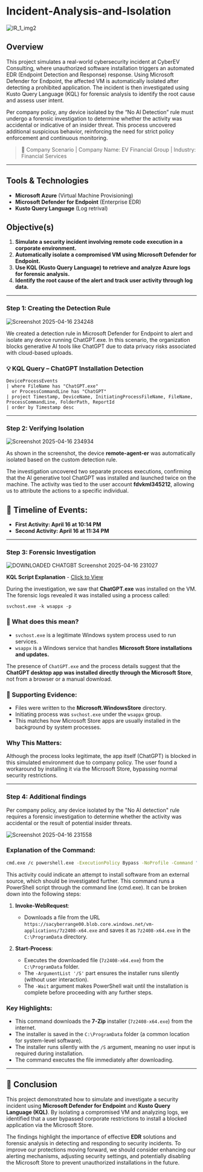 # Incident-Analysis-and-Isolation

![IR_1_img2](https://github.com/user-attachments/assets/603d95b1-ef35-4945-8b9b-3e518e408dc9)


## Overview
This project simulates a real-world cybersecurity incident at CyberEV Consulting, where unauthorized software installation triggers an automated EDR (Endpoint Detection and Response) response. Using Microsoft Defender for Endpoint, the affected VM is automatically isolated after detecting a prohibited application. The incident is then investigated using Kusto Query Language (KQL) for forensic analysis to identify the root cause and assess user intent.

Per company policy, any device isolated by the “No AI Detection” rule must undergo a forensic investigation to determine whether the activity was accidental or indicative of an insider threat. This process uncovered additional suspicious behavior, reinforcing the need for strict policy enforcement and continuous monitoring.

> 🏢 Company Scenario |  Company Name: EV Financial Group | Industry: Financial Services

------
## Tools & Technologies
- **Microsoft Azure** (Virtual Machine Provisioning)
- **Microsoft Defender for Endpoint** (Enterprise EDR)
- **Kusto Query Language** (Log retrival)


## Objective(s)
1) **Simulate a security incident involving remote code execution in a corporate environment.**
2) **Automatically isolate a compromised VM using Microsoft Defender for Endpoint.**
3) **Use KQL (Kusto Query Language) to retrieve and analyze Azure logs for forensic analysis.**
4) **Identify the root cause of the alert and track user activity through log data.**

-----
### Step 1: Creating the Detection Rule

![Screenshot 2025-04-16 234248](https://github.com/user-attachments/assets/cbb7334e-cff9-4842-9915-26e404989af5)

We created a detection rule in Microsoft Defender for Endpoint to alert and isolate any device running ChatGPT.exe. In this scenario, the organization blocks generative AI tools like ChatGPT due to data privacy risks associated with cloud-based uploads.

### 💡 KQL Query – ChatGPT Installation Detection
```kql
DeviceProcessEvents
| where FileName has "ChatGPT.exe"
  or ProcessCommandLine has "ChatGPT"
| project Timestamp, DeviceName, InitiatingProcessFileName, FileName, ProcessCommandLine, FolderPath, ReportId
| order by Timestamp desc
```


------
### Step 2: Verifying Isolation

![Screenshot 2025-04-16 234934](https://github.com/user-attachments/assets/c5ef4e02-8501-4409-9c07-1009f77edf5d)

As shown in the screenshot, the device **remote-agent-er** was automatically isolated based on the custom detection rule.

The investigation uncovered two separate process executions, confirming that the AI generative tool ChatGPT was installed and launched twice on the machine. The activity was tied to the user account **fdvkml345212**, allowing us to attribute the actions to a specific individual.

## 📅 Timeline of Events:
- **First Activity: April 16 at 10:14 PM**
- **Second Activity: April 16 at 11:34 PM**

------

### Step 3: Forensic Investigation 

![DOWNLOADED CHATGBT Screenshot 2025-04-16 231027](https://github.com/user-attachments/assets/9c3fea51-b96b-49e8-a271-7fe26efe4a02)

**KQL Script Explanation** - [Click to View](https://github.com/cybererik/Forensics-Investigation-and-Isolation/blob/main/Detect%20Executable%20File%20Activity%20on%20Remote%20Agent%20Devices)

During the investigation, we saw that **ChatGPT.exe** was installed on the VM. The forensic logs revealed it was installed using a process called:

```kql
svchost.exe -k wsappx -p
```


### 📌 What does this mean?

- `svchost.exe` is a legitimate Windows system process used to run services.
- `wsappx` is a Windows service that handles **Microsoft Store installations and updates.**

The presence of `ChatGPT.exe` and the process details suggest that the **ChatGPT desktop app was installed directly through the Microsoft Store**, not from a browser or a manual download.


### 🧪 Supporting Evidence:

- Files were written to the **Microsoft.WindowsStore** directory.
- Initiating process was `svchost.exe` under the `wsappx` group.
- This matches how Microsoft Store apps are usually installed in the background by system processes.

### Why This Matters:

Although the process looks legitimate, the app itself (ChatGPT) is blocked in this simulated environment due to company policy. The user found a workaround by installing it via the Microsoft Store, bypassing normal security restrictions.

-----
### Step 4: Additional findings
Per company policy, any device isolated by the "No AI detection" rule requires a forensic investigation to determine whether the activity was accidental or the result of potential insider threats.


![Screenshot 2025-04-16 231558](https://github.com/user-attachments/assets/c9063411-2d64-4db7-8ea2-ad7731cf5c38)

### **Explanation of the Command:**

```bash
cmd.exe /c powershell.exe -ExecutionPolicy Bypass -NoProfile -Command "Invoke-WebRequest -Uri 'https://sacyberrange00.blob.core.windows.net/vm-applications/7z2408-x64.exe' -OutFile C:\ProgramData\7z2408-x64.exe; Start-Process 'C:\programdata\7z2408-x64.exe' -ArgumentList '/S' -Wait"
```

This activity could indicate an attempt to install software from an external source, which should be investigated further. This command runs a PowerShell script through the command line (cmd.exe). It can be broken down into the following steps:

1. **Invoke-WebRequest**:  
   - Downloads a file from the URL `https://sacyberrange00.blob.core.windows.net/vm-applications/7z2408-x64.exe` and saves it as `7z2408-x64.exe` in the `C:\ProgramData` directory.
   
2. **Start-Process**:  
   - Executes the downloaded file (`7z2408-x64.exe`) from the `C:\ProgramData` folder.  
   - The `-ArgumentList '/S'` part ensures the installer runs silently (without user interaction).  
   - The `-Wait` argument makes PowerShell wait until the installation is complete before proceeding with any further steps.

### **Key Highlights**:
- This command downloads the **7-Zip** installer (`7z2408-x64.exe`) from the internet.
- The installer is saved in the `C:\ProgramData` folder (a common location for system-level software).
- The installer runs silently with the `/S` argument, meaning no user input is required during installation.
- The command executes the file immediately after downloading.

------
## 🧠 Conclusion
This project demonstrated how to simulate and investigate a security incident using **Microsoft Defender for Endpoint** and **Kusto Query Language (KQL)**. By isolating a compromised VM and analyzing logs, we identified that a user bypassed corporate restrictions to install a blocked application via the Microsoft Store. 

The findings highlight the importance of effective **EDR** solutions and forensic analysis in detecting and responding to security incidents. To improve our protections moving forward, we should consider enhancing our alerting mechanisms, adjusting security settings, and potentially disabling the Microsoft Store to prevent unauthorized installations in the future.



